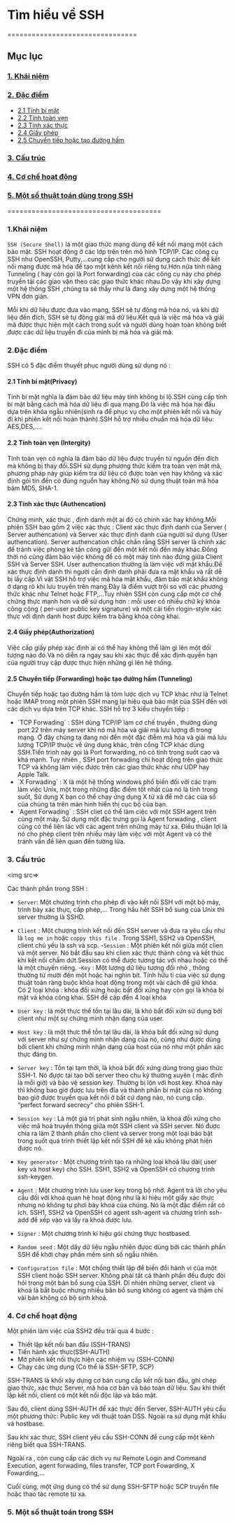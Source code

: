 # Tìm hiểu về SSH
================================
## Mục lục
 ### [1. Khái niệm](#khainiem)
 ### [2. Đặc điểm](#dacdiem)
  - [2.1 Tính bí mật](#bimat)
  - [2.2 Tính toàn vẹn](#toanven)
  - [2.3 Tính xác thực](#xacthuc)
  - [2.4 Giấy phép](#giayphep)
  - [2.5 Chuyển tiếp hoặc tạo đường hầm](#chuyentiep)


 ### [3. Cấu trúc](#cautruc)
 ### [4. Cơ chế hoạt động](#coche)
 ### [5. Một số thuật toán dùng trong SSH](#thuattoan)

======================================

 <a name="khainiem"></a>
 ### 1.Khái niệm
  `SSH (Secure Shell)` là một giao thức mạng dùng để kết nối mạng một cách bảo mật. SSH hoạt động ở các lớp trên trên mô hình TCP/IP. Các công cụ SSH như OpenSSH, Putty,...cung cấp cho người sử dụng cách thức để kết nối mạng được mã hóa để tạo một kênh kết nối riêng tư.Hơn nữa tính năng Tunneling ( hay còn gọi là Port forwarding) của các công cụ này cho phép truyền tải các giao vận theo các giao thức khác nhau.Do vậy khi xây dựng một hệ thống SSH ,chúng ta sẽ thấy như là đang xây dựng một hệ thống VPN đơn giản.

  Mỗi khi dữ liệu được đưa vào mạng, SSH sẽ tự động mã hóa nó, và khi dữ liệu đến đích, SSH sẽ tự động giải mã dữ liệu.Kết quả là việc mã hóa và giải mã được thực hiện một cách trong suốt và người dùng hoàn toàn không biết được các dữ liệu truyền đi của mình bị mã hóa và giải mã.

<a name="dacdiem"></a>
### 2.Đặc điểm

  SSH có 5 đặc điểm thuyết phục người dùng sử dụng nó :

<a name="bimat"></a>
#### 2.1 Tính bí mật(Privacy)
  Tính bí mật nghĩa là đảm bảo dữ liệu máy tính không bị lộ.SSH cũng cấp tính bí mật bằng cách mã hóa dữ liệu đi qua mạng.Đó là việc mã hóa hai đầu dựa trên khóa ngẫu nhiên(sinh ra để phục vụ cho một phiên kết nối và hủy đi khi phiên kết nối hoàn thành).SSH hỗ trợ nhiều chuẩn mã hóa dữ liệu: AES,DES,....

<a name="toanven"></a>
#### 2.2 Tính toàn vẹn (Intergity)
  Tính toàn vẹn có nghĩa là đảm bảo dữ liệu được truyền từ nguồn đến đích mà không bị thay đổi.SSH sử dụng phương thức kiểm tra toàn vẹn mật mã, phương pháp này giúp kiểm tra dữ liệu có được toàn vẹn hay không và xác định gói tin đến có đúng nguồn hay không.Nó sử dụng thuật toán mã hóa băm MD5, SHA-1.

<a name="xacthuc"></a>
#### 2.3 Tính xác thực (Authencation)
  Chứng minh, xác thực , định danh một ai đó có chính xác hay không.Mỗi phiên SSH bao gồm 2 việc xác thực : Client xác thực định danh của Server ( Server authencation) và Server xác thực định danh của người sử dụng (User authencation).
  Server authencation chắc chắn rằng SSH server là chính xác để tránh việc phòng kẻ tấn công gửi đến một kết nối đến máy khác.Đồng thời nó cũng đảm bảo việc không để có một máy tính nào đứng giữa Client SSH và Server SSH.
  User authencation thường là làm việc với mật khẩu.Để xác thực định danh thì người cần định danh phải đưa ra mật khẩu và rất dễ bị lấy cắp.Vì vật SSH hỗ trợ việc mã hóa mật khẩu, đảm bảo mật khẩu không ở dạng rõ khi lưu truyền trên mạng.Đây là điểm vượt trội so với các phương thức khác như Telnet hoặc FTP,...Tuy nhiên SSH còn cung cấp một cơ chế chứng thực mạnh hơn và dễ sử dụng hơn : mỗi user có nhiều chữ ký khóa công cộng ( per-user public key signature) và một cải tiến rlogin-style xác thực với định danh host được kiểm tra bằng khóa công khai.

<a name="giayphep"></a>
#### 2.4 Giấy phép(Authorization)
  Việc cấp giấy phép xác định ai có thể hay không thể làm gì lên một đối tượng nào đó.Và nó diễn ra ngay sau khi xác thực để xác định quyền hạn của người truy cập được thực hiện những gì lên hệ thống.

<a name="Chuyển tiếp"></a>
#### 2.5 Chuyển tiếp (Forwarding) hoặc tạo đường hầm (Tunneling)
  Chuyển tiếp hoặc tạo đường hầm là tóm lược dịch vụ TCP khác như là Telnet hoặc IMAP trong một phiên SSH mang lại hiệu quả bảo mật của SSH đến với các dịch vụ dựa trên TCP khác.
  SSH hỗ trợ 3 kiểu chuyển tiếp :
  <ul>
  <li>`TCP Forwading` : SSH dùng TCP/IP làm cơ chế truyền , thường dùng port 22 trên máy server khi nó mã hóa và giải mã lưu lượng đi trong mạng. Ở đây chúng ta đang nói đến một đặc điễm mã hóa và giải mã lưu lượng TCP/IP thuộc về ứng dụng khác, trên cổng TCP khác dùng SSH.Tiến trình này gọi là Port forwarding, nó có tính trong suốt cao và khá mạnh.
  Tuy nhiên , SSH port forwading chỉ hoạt động trên giao thức TCP và không làm việc được trên các giao thức khác như UDP hay Apple Talk.
  </li>
  <li>`X Forwading` : X là một hệ thống windows phổ biến đối với các trạm làm việc Unix, một trong những đặc điểm tốt nhất của nó là tính trong suốt, Sử dụng X bạn có thể chạy ứng dụng X từ xã để mở các của sổ của chúng ta trên màn hinh hiển thị cục bộ của bạn.</li>
  <li>`Agent Forwading` : SSH cliet có thể làm ciệc với một SSH agent trên cùng một máy. Sử dụng một đặc trưng gọi là Agent forwading , client cũng có thể liên lác với các agent trên những máy từ xa. Điều thuận lợi là nó cho phép client trên nhiều máy làm việc với một Agent và có thê tránh vấn đề liên quan đến tường lửa.</li>
  </ul>

<a name="cautruc"></a>
### 3. Cấu trúc
  <img src=>

Các thành phần trong SSH :
  - `Server`:  Một chương trình cho phép đi vào kết nối SSH với một bộ máy, trình bày xác thực, cấp phép,... Trong hầu hết SSH bổ sung của Unix thì server thường là SSHD.
  - `Client` : Một chương trình kết nối đến SSH server và đưa ra yêu cầu như là `log me in` hoặc `coppy this file` . Trong SSH1, SSH2 và OpenSSH, client chủ yếu là ssh và scp.
  -`Session` : Một phiên kết nối giữa một clien và một server. Nó bắt đầu sau khi clien xác thực thành công và kết thúc khi kết nối chấm dứt.Session có thể được tương tác với nhau hoặc có thể là một chuyến riêng.
  -`Key` : Một lượng dữ liệu tương đối nhỏ , thông thường từ mười đến một hoặc hai nghìn bít. Tính hữu tỉ của việc sử dụng thuật toán ràng buộc khóa hoạt động trong một vài cách để giữ khóa. Có 2 loại khóa : khóa đối xứng hoặc bất đối xứng hay còn gọi là khóa bí mật và khóa công khai.
  SSH đề cập đến 4 loại khóa

  - `User key` : là một thực thể tồn tại lâu dài, là khó bất đối xứn sử dụng bởi client như một sự chứng minh nhận dạng của user.
  - `Host key` : là một thưc thể tồn tại lâu dài, là khóa bất đối xứng sử dụng với server như sự chứng minh nhận dạng của nó, cũng như được dùng bởi client khi chứng minh nhận dạng của host của nó như một phần xác thực đáng tin.
  - `Server key` : Tồn tại tạm thời, là khoá bất đối xứng dùng trong giao thức SSH-1. Nó đựợc tái tạo bởi server theo chu kỳ thường xuyên ( mặc định là mỗi giờ) và bảo vệ session key. Thường bị lộn với host key. Khoá này thì không bao giờ được lưu trên đĩa và thành phần bí mật của nó không bao giờ được truyền qua kết nối ở bất cứ dạng nào, nó cung cấp. “perfect forward secrecy” cho phiên SSH-1.
  - `Session key` : Là một giá trị phát sinh ngẫu nhiên, là khoá đối xứng cho việc mã hoá truyền thông giữa một SSH client và SSH server. Nó được chia ra làm 2 thành phần cho client và server trong một loại bảo bật trong suốt quá trình thiết lập kết nối SSH để kẻ xấu không phát hiện được nó.
  - `Key generator` : Một chương trình tạo ra những loại khoá lâu dài( user key và host key) cho SSH. SSH1, SSH2 và OpenSSH có chương trình ssh-keygen.
  - `Agent` : Một chương trình lưu user key trong bộ nhớ. Agent trả lời cho yêu cầu đối với khoá quan hệ hoạt động như là kí hiệu một giấy xác thực nhưng nó không tự phơi bày khoá của chúng. Nó là một đặc điểm rất có ích. SSH1, SSH2 và OpenSSH có agent ssh-agent và chương trình ssh-add để xếp vào và lấy ra khoá được lưu.
  - `Signer` : Một chương trình kí hiệu gói chứng thực hostbased.
  - `Random seed` : Một dãy dữ liệu ngẫu nhiên đựoc dùng bởi các thành phần SSH để khởi chạy phần mềm sinh số ngẫu nhiên.
  - `Configuration file` : Một chồng thiết lập để biến đổi hành vi của một SSH client hoặc SSH server. Không phải tất cả thành phần đều được đòi hỏi trong một bản bổ sung của SSH. Dĩ nhiên những server, client và khoá là bắt buộc nhưng nhiều bản bổ sung không có agent và thậm chí vài bản không có bộ sinh khoá.

<a name="coche"></a>
### 4. Cơ chế hoạt động
Một phiên làm việc của SSH2 đều trải qua 4 bước :
  - Thiết lập kết nối ban đầu (SSH-TRANS)
  - Tiến hành xác thực(SSH-AUTH)
  - Mở phiên kết nối thực hiện các nhiệm vụ (SSH-CONN)
  - Chạy các ứng dụng (Có thể là SSH-SFTP, SCP)

SSH-TRANS là khối xây dựng cơ bản cung cấp kết nối ban đầu, ghi chép giao thức, xác thực Server, mã hóa cơ bản và bảo toàn dữ liệu. Sau khi thiết lập kết nối, client có một kết nối độc lập và bảo mật.

Sau đó, client dùng SSH-AUTH để xác thực đến Server, SSH-AUTH yêu cầu một phương thức: Public key với thuật toán DSS. Ngoài ra sử dụng mật khẩu và hostbase.

Sau khi xác thực, SSH client yêu cầu SSH-CONN để cung cấp một kênh riêng biết qua SSH-TRANS.

Ngoài ra , còn cung cấp các dịch vụ nư Remote Login and Command Execution, agent forwading, files transfer, TCP port Fowarding, X Fowarding,...

Cuối cùng, một ứng dụng có thể sử dụng SSH-SFTP hoặc SCP truyền file hoặc thao tác remote từ xa.

<a name="thuạttoan"></a>
### 5. Một số thuật toán trong SSH
